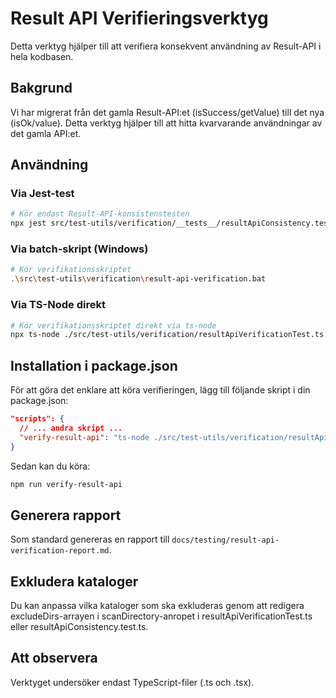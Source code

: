 # Result API Verifieringsverktyg

Detta verktyg hjälper till att verifiera konsekvent användning av Result-API i hela kodbasen.

## Bakgrund

Vi har migrerat från det gamla Result-API:et (isSuccess/getValue) till det nya (isOk/value). Detta verktyg hjälper till att hitta kvarvarande användningar av det gamla API:et.

## Användning

### Via Jest-test

```bash
# Kör endast Result-API-konsistenstesten
npx jest src/test-utils/verification/__tests__/resultApiConsistency.test.ts
```

### Via batch-skript (Windows)

```bash
# Kör verifikationsskriptet
.\src\test-utils\verification\result-api-verification.bat
```

### Via TS-Node direkt

```bash
# Kör verifikationsskriptet direkt via ts-node
npx ts-node ./src/test-utils/verification/resultApiVerificationTest.ts
```

## Installation i package.json

För att göra det enklare att köra verifieringen, lägg till följande skript i din package.json:

```json
"scripts": {
  // ... andra skript ...
  "verify-result-api": "ts-node ./src/test-utils/verification/resultApiVerificationTest.ts"
}
```

Sedan kan du köra:

```bash
npm run verify-result-api
```

## Generera rapport

Som standard genereras en rapport till `docs/testing/result-api-verification-report.md`.

## Exkludera kataloger

Du kan anpassa vilka kataloger som ska exkluderas genom att redigera excludeDirs-arrayen i scanDirectory-anropet i resultApiVerificationTest.ts eller resultApiConsistency.test.ts.

## Att observera

Verktyget undersöker endast TypeScript-filer (.ts och .tsx). 